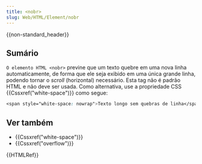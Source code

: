 ```yaml
---
title: <nobr>
slug: Web/HTML/Element/nobr
---
```

{{non-standard_header}}

## Sumário

`O elemento HTML <nobr>` previne que um texto quebre em uma nova linha automaticamente, de forma que ele seja exibido em uma única grande linha, podendo tornar o _scroll_ (horizontal) necessário. Esta tag não é padrão HTML e não deve ser usada. Como alternativa, use a propriedade CSS {{Cssxref("white-space")}} como segue:

```css
<span style="white-space: nowrap">Texto longo sem quebras de linha</span>
```

## Ver também

- {{Cssxref("white-space")}}
- {{Cssxref("overflow")}}

{{HTMLRef}}

